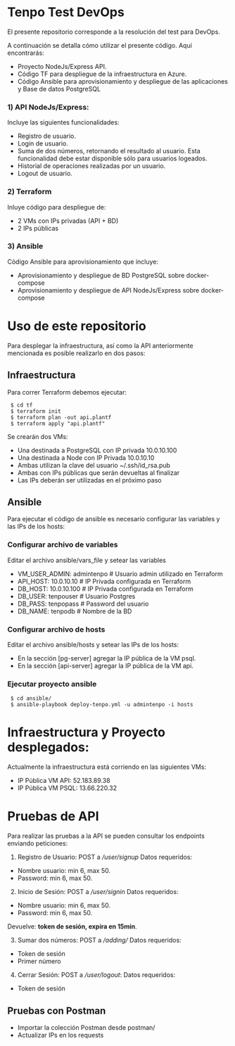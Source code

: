 # Tenpo Test DevOps

El presente repositorio corresponde a la resolución del test para DevOps.

A continuación se detalla cómo utilizar el presente código. Aquí encontrarás:
* Proyecto NodeJs/Express API.
* Código TF para despliegue de la infraestructura en Azure.
* Código Ansible para aprovisionamiento y despliegue de las aplicaciones y Base de datos PostgreSQL

### 1) API NodeJs/Express:

Incluye las siguientes funcionalidades:
* Registro de usuario.
* Login de usuario.
* Suma de dos números, retornando el resultado al usuario. Esta funcionalidad debe estar disponible sólo para usuarios logeados.
* Historial de operaciones realizadas por un usuario.
* Logout de usuario.

### 2) Terraform

Inluye código para despliegue de:
* 2 VMs con IPs privadas (API + BD)
* 2 IPs públicas

### 3) Ansible

Código Ansible para aprovisionamiento que incluye:
* Aprovisionamiento y despliegue de BD PostgreSQL sobre docker-compose
* Aprovisionamiento y despliegue de API NodeJs/Express sobre docker-compose

# Uso de este repositorio

Para desplegar la infraestructura, así como la API anteriormente mencionada es posible realizarlo en dos pasos:

## Infraestructura

Para correr Terraform debemos ejecutar:

```
 $ cd tf
 $ terraform init
 $ terraform plan -out api.plantf
 $ terraform apply "api.plantf"
```

Se crearán dos VMs:
- Una destinada a PostgreSQL con IP privada 10.0.10.100
- Una destinada a Node con IP Privada 10.0.10.10
- Ambas utilizan la clave del usuario ~/.ssh/id_rsa.pub 
- Ambas con IPs públicas que serán devueltas al finalizar
- Las IPs deberán ser utilizadas en el próximo paso

## Ansible

Para ejecutar el código de ansible es necesario configurar las variables y las IPs de los hosts:

### Configurar archivo de variables

Editar el archivo ansible/vars_file y setear las variables
- VM_USER_ADMIN: admintenpo # Usuario admin utilizado en Terraform 
- API_HOST: 10.0.10.10 # IP Privada configurada en Terraform
- DB_HOST: 10.0.10.100 # IP Privada configurada en Terraform
- DB_USER: tenpouser # Usuario Postgres
- DB_PASS: tenpopass # Password del usuario
- DB_NAME: tenpodb # Nombre de la BD

### Configurar archivo de hosts
Editar el archivo ansible/hosts y setear las IPs de los hosts:
- En la sección [pg-server] agregar la IP pública de la VM psql.
- En la sección [api-server] agregar la IP pública de la VM api.

### Ejecutar proyecto ansible

```
 $ cd ansible/
 $ ansible-playbook deploy-tenpo.yml -u admintenpo -i hosts
```

# Infraestructura y Proyecto desplegados:

Actualmente la infraestructura está corriendo en las siguientes VMs:
- IP Pública VM API: 52.183.89.38
- IP Pública VM PSQL: 13.66.220.32

# Pruebas de API

Para realizar las pruebas a la API se pueden consultar los endpoints enviando peticiones:
1) Registro de Usuario:
POST a */user/signup*
Datos requeridos:
* Nombre usuario: min 6, max 50.
* Password: min 6, max 50.

2) Inicio de Sesión:
POST a */user/signin*
Datos requeridos:
* Nombre usuario: min 6, max 50.
* Password: min 6, max 50.

Devuelve: **token de sesión, expira en 15min**.

3) Sumar dos números:
POST a */adding/* 
Datos requeridos:
* Token de sesión
* Primer número

4) Cerrar Sesión:
POST a */user/logout*: 
Datos requeridos:
* Token de sesión


## Pruebas con Postman

- Importar la colección Postman desde postman/
- Actualizar IPs en los requests

